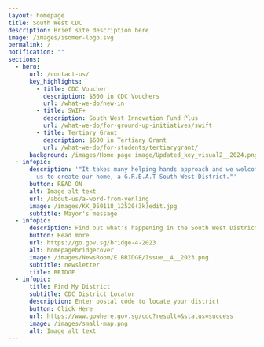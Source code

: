 ```yaml
---
layout: homepage
title: South West CDC
description: Brief site description here
image: /images/isomer-logo.svg
permalink: /
notification: ""
sections:
  - hero:
      url: /contact-us/
      key_highlights:
        - title: CDC Voucher
          description: $500 in CDC Vouchers
          url: /what-we-do/new-in
        - title: SWIF+
          description: South West Innovation Fund Plus
          url: /what-we-do/for-ground-up-initiatives/swift
        - title: Tertiary Grant
          description: $600 in Tertiary Grant
          url: /what-we-do/for-students/tertiarygrant/
      background: /images/Home page image/Updated_key_visual2__2024.png
  - infopic:
      description: '"It takes many helping hands approach and we welcome you to join
        us to create our home, a G.R.E.A.T South West District."'
      button: READ ON
      alt: Image alt text
      url: /about-us/a-word-from-yenling
      image: /images/KK_050118_12520(3k)edit.jpg
      subtitle: Mayor's message
  - infopic:
      description: Find out what's happening in the South West District now!
      button: Read more
      url: https://go.gov.sg/bridge-4-2023
      alt: homepagebridgecover
      image: /images/NewsRoom/E BRIDGE/Issue__4__2023.png
      subtitle: newsletter
      title: BRIDGE
  - infopic:
      title: Find My District
      subtitle: CDC District Locator
      description: Enter postal code to locate your district
      button: Click Here
      url: https://www.gowhere.gov.sg/cdc?result=&status=success
      image: /images/small-map.png
      alt: Image alt text
---
```

